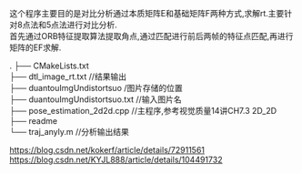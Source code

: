 这个程序主要目的是对比分析通过本质矩阵E和基础矩阵F两种方式,求解rt.主要针对8点法和5点法进行对比分析.  
首先通过ORB特征提取算法提取角点,通过匹配进行前后两帧的特征点匹配,再进行矩阵的EF求解.  
  
.
├── CMakeLists.txt  
├── dtl_image_rt.txt  //结果输出  
├── duantouImgUndistortsuo /图片存储的位置  
├── duantouImgUndistortsuo.txt //输入图片名  
├── pose_estimation_2d2d.cpp //主程序,参考视觉质量14讲CH7.3 2D_2D  
├── readme  
└── traj_anyly.m //分析输出结果  
  
  
https://blog.csdn.net/kokerf/article/details/72911561  
https://blog.csdn.net/KYJL888/article/details/104491732  
